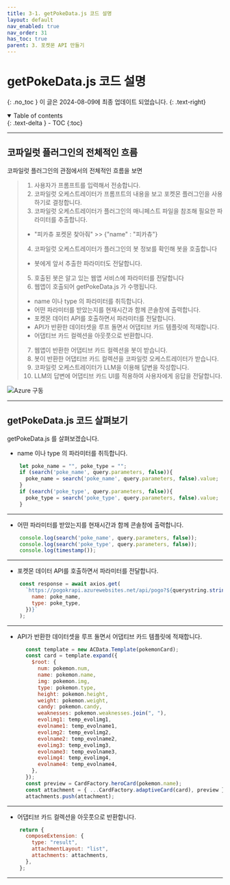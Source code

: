 ```yaml
---
title: 3-1. getPokeData.js 코드 설명
layout: default
nav_enabled: true
nav_order: 31
has_toc: true
parent: 3. 포켓몬 API 만들기
---
```


# getPokeData.js 코드 설명
{: .no_toc }
이 글은 2024-08-09에 최종 업데이트 되었습니다.
{: .text-right}

<details open markdown="block">
  <summary>
    Table of contents
  </summary>
  {: .text-delta }
- TOC
{:toc}
</details>

---

## 코파일럿 플러그인의 전체적인 흐름

코파일럿 플러그인의 관점에서의 전체적인 흐름을 보면
> 1. 사용자가 프롬프트를 입력해서 전송합니다.
> 2. 코파일럿 오케스트레이터가 프롬프트의 내용을 보고 포켓몬 플러그인을 사용하기로 결정합니다.
> 3. 코파일럿 오케스트레이터가 플러그인의 매니페스트 파일을 참조해 필요한 파라미터를 추출합니다.
>   - "피카츄 포켓몬 찾아줘" >> {"name" : "피카츄"}
> 4. 코파일럿 오케스트레이터가 플러그인의 봇 정보를 확인해 봇을 호출합니다
>   - 봇에게 앞서 추출한 파라미터도 전달합니다.
> 5. 호출된 봇은 알고 있는 웹앱 서비스에 파라미터를 전달합니다
> 6. 웹앱이 호출되어 getPokeData.js 가 수행됩니다.
>   - name 이나 type 의 파라미터를 취득합니다.
>   - 어떤 파라미터를 받았는지를 현재시간과 함께 콘솔창에 출력합니다.
>   - 포켓몬 데이터 API를 호출하면서 파라미터를 전달합니다.
>   - API가 반환한 데이터셋을 루프 돌면서 어댑티브 카드 템플릿에 적재합니다.
>   - 어댑티브 카드 컬렉션을 아웃풋으로 반환합니다.
> 7. 웹앱이 반환한 어댑티브 카드 컬렉션을 봇이 받습니다.
> 8. 봇이 반환한 어댑티브 카드 컬렉션을 코파일럿 오케스트레이터가 받습니다.
> 9. 코파일럿 오케스트레이터가 LLM을 이용해 답변을 작성합니다.
> 10. LLM의 답변에 어댑티브 카드 UI를 적용하여 사용자에게 응답을 전달합니다.

![Azure 구동](../assets/10/11-02.png)

---

## getPokeData.js 코드 살펴보기

getPokeData.js 를 살펴보겠습니다.

- name 이나 type 의 파라미터를 취득합니다.

```js
    let poke_name = "", poke_type = "";
    if (search('poke_name', query.parameters, false)){
      poke_name = search('poke_name', query.parameters, false).value;
    }
    if (search('poke_type', query.parameters, false)){
      poke_type = search('poke_type', query.parameters, false).value;
    }
```

---

- 어떤 파라미터를 받았는지를 현재시간과 함께 콘솔창에 출력합니다.

```js
    console.log(search('poke_name', query.parameters, false));
    console.log(search('poke_type', query.parameters, false));
    console.log(timestamp());
```

---

- 포켓몬 데이터 API를 호출하면서 파라미터를 전달합니다.

```js
    const response = await axios.get(
      `https://pogokrapi.azurewebsites.net/api/pogo?${querystring.stringify({
        name: poke_name,
        type: poke_type,
      })}`
    );
```

---

- API가 반환한 데이터셋을 루프 돌면서 어댑티브 카드 템플릿에 적재합니다.

```js
      const template = new ACData.Template(pokemonCard);
      const card = template.expand({
        $root: {
          num: pokemon.num,
          name: pokemon.name,
          img: pokemon.img,
          type: pokemon.type,
          height: pokemon.height,
          weight: pokemon.weight,
          candy: pokemon.candy,
          weaknesses: pokemon.weaknesses.join(", "),
          evolimg1: temp_evolimg1,
          evolname1: temp_evolname1,
          evolimg2: temp_evolimg2,
          evolname2: temp_evolname2,
          evolimg3: temp_evolimg3,
          evolname3: temp_evolname3,
          evolimg4: temp_evolimg4,
          evolname4: temp_evolname4,
        },
      });
      const preview = CardFactory.heroCard(pokemon.name);
      const attachment = { ...CardFactory.adaptiveCard(card), preview };
      attachments.push(attachment);
```

---

- 어댑티브 카드 컬렉션을 아웃풋으로 반환합니다.

```js
    return {
      composeExtension: {
        type: "result",
        attachmentLayout: "list",
        attachments: attachments,
      },
    };
```

---